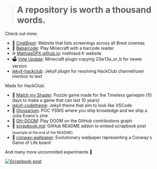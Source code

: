 > # A repository is worth a thousand words.

Check out mine:
- 🎦 [CinéBrest](https://github.com/MathiasDPX/grainParisArt/tree/brest): Website that lists screenings across all Brest cinemas
- 🛒 [Babarcode](https://github.com/MathiasDPX/Babarcode): Play Minecraft with a barcode reader
- 🌐 [MathiasDPX.github.io](https://github.com/MathiasDPX/MathiasDPX.github.io): mathiasd.fr website
- 🗳️ [Vote Update](https://github.com/MathiasDPX/VoteUpdate): Minecraft plugin copying 23w13a_or_b for newer version
- [jekyll-hackclub](https://github.com/MathiasDPX/jekyll-hackclub): Jekyll plugin for resolving HackClub channel/user mention to text

Made for HackClub: 
- 🍓 [Match my Shader](https://github.com/MathiasDPX/match-my-shader): Puzzle game made for the Timeless gamejam (10 days to make a game that can last 10 years)
- [jekyll-codetheme](https://github.com/MathiasDPX/jekyll-codetheme): Jekyll theme that aim to look like VSCode
- 📖 [Glossarium](https://github.com/MathiasDPX/glossarium): POC YSWS where you ship knowledge and we ship a Julia Evans's zine
- 🔫 [GH-DOOM](https://github.com/GH-DOOM/DOOM64): Play DOOM on the GitHub contributions graph
- 📘 [scrapbook.md](https://github.com/MathiasDPX/scrapbook.md): GitHub README addon to embed scrapbook post <sub>(example at the end of the README)</sub>
- 🦠 [conway-wallpaper](https://github.com/MathiasDPX/conway-wallpaper): Evolutionary wallpaper representing a Conway's Game of Life board 

And many more uncommited experiments 🥼

[![Scrapbook post](https://scrapbook.mathias.hackclub.app/latest-post/mathias)](https://scrapbook.hackclub.com/mathias)
